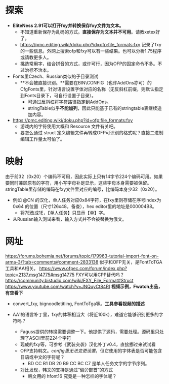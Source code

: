 # 探索
+ **EliteNess 2.91可以打开fxy并转换保存fxy文件为文本。**
	+ 不知道重新保存为乱码的方式。**直接保存为文本并不可用**。请教xetex好了。
	+ https://pmc.editing.wiki/doku.php?id=ofp:file_formats:fxy 记录了fxy的一些信息。外网上搜索ofp和fxy可以有一些结果。也可以分析1.75程序或请教更多人。
	+ 挑选常用字，结合拼音的方式，或许可行，因为OFP的固定命令不多。不过治标不治本。
+ Fonts里Czech、Russian类似的子目录测试
	+ **不会被直接识别。**需要在BIN\CONFIG（也许AddOns亦可）的CfgFonts里，针对语言设置字体对应的名称（无反斜杠前缀，则默认指定到Fonts目录下，可自行设置子目录）。
		+ 可通过反斜杠将字符路径指定到AddOns。
		+ stringTable似乎**不能加列**，因此只能基于已有的stringtable表继续追加内容。
+ https://pmc.editing.wiki/doku.php?id=ofp:file_formats:fxy
	+ 游戏内的字符使用大概和 Resource 文件有关吧。
	+ 要怎么通过 struct 定义编辑文件再转成OFP可识别的格式呢？直接二进制编辑工作量太可怕了。
# 映射
由于前32（0x20）个编码不可用，因此实际上只有14字节224个编码可用。如果要同时兼顾原有的字符，用小写字母补足显示，这些字母本身需要被保留。
stringTable里存储的编码在fxy文件里对应的编号，比编码本身少32（0x20）。
+ 例如 @CN 的汉化，单人任务对应0x84字符，在fxy里则存储在序号index为 0x64 的位置（尺寸126x48，备查），hex editor里的地址是000004B8。
	+ 将7E改成1E，【单人任务】只显示【单】字。
+ 从Russian输入测试来看，输入方式并不会被替换为俄文。

	
# 网址
https://forums.bohemia.net/forums/topic/179963-tutorial-import-font-on-arma-3/?tab=comments#comment-2833138  似乎和OFP无关，是FontToTGA工具和AA相关。
https://www.ofpec.com/forum/index.php?topic=2137.msg14775#msg14775 FXY可以用CPP替代吗？
https://community.bistudio.com/wiki/FXY_File_Format#Struct
https://www.youtube.com/watch?v=JNQuyCt84RI **视频示例，Fwatch出品，有空看下**
+ convert_fxy, bignoodletitling, FontToTga等。**工具参看视频的描述**


+ AA1的语言补丁里，fxy的体积相当大（将近100k），难道它能够识别更多的字符吗？
	+ Faguss提供的转换需要调整一下。他提供了源码，需要处理。源码里只处理了ASCII里前224个字符
	+ 现成的fxy等，可参考《武装突袭》汉化补丁v0.4，直接挪过来试试看
	+ OFP支持韩文。*config里无法变更设置*，但它使用的字体表是否可能包含日语或中文的字符呢？
		+ BD CC B1 DB 20 B9 CC BC C7 是单人任务文字的字节序列。
	+ 对比发现，韩文的支持是通过“偏旁部首”的方式
		+ 韩文用的 hfont16 究竟是一种怎样的字体呢？